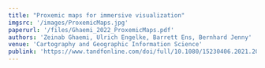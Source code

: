 ```yaml
---
title: "Proxemic maps for immersive visualization"
imgsrc: '/images/ProxemicMaps.jpg'
paperurl: '/files/Ghaemi_2022_ProxemicMaps.pdf'
authors: 'Zeinab Ghaemi, Ulrich Engelke, Barrett Ens, Bernhard Jenny'
venue: 'Cartography and Geographic Information Science'
publink: 'https://www.tandfonline.com/doi/full/10.1080/15230406.2021.2013946'
---
```

